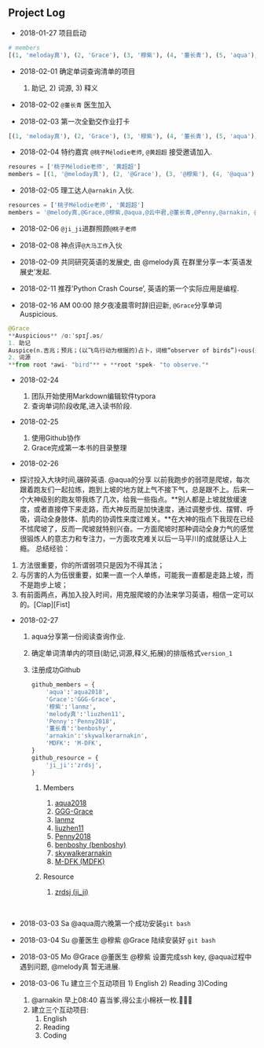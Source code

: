 

## Project Log

- 2018-01-27 项目启动
```python
# members
[(1, 'meloday真'), (2, 'Grace'), (3, '穆紫'), (4, '董长青'), (5, 'aqua'), (6, 'thunder'), (7, 'Penny'), (8, '云中君'), (9, 'DFK')]
```

- 2018-02-01 确定单词查询清单的项目
   1) 助记,  2) 词源, 3) 释义


- 2018-02-02 `@董长青` 医生加入


- 2018-02-03 第一次全勤交作业打卡
```python
[(1, 'meloday真'), (2, 'Grace'), (3, '穆紫'), (4, '董长青'), (5, 'aqua'), (6, 'thunder'), (7, 'Penny'), (8, 'DFK')]
```

- 2018-02-04 特约嘉宾 `@桃子Mélodie老师`, `@黄超超` 接受邀请加入.
```JavaScript
resoures = ['桃子Mélodie老师', '黄超超']
members = [(1, '@meloday真'), (2, '@Grace'), (3, '@穆紫'), (4, '@aqua'), (5, '@云中君'), (6, '@董长青'), (7, '@thunder'), (8, '@Penny'), (9, '@DFK')]
```

- 2018-02-05 理工达人`@arnakin` 入伙.
```python
resources = ['桃子Mélodie老师', '黄超超']
members = '@melody真,@Grace,@穆紫,@aqua,@云中君,@董长青,@Penny,@arnakin, @DFK'
```

- 2018-02-06 `@ji_ji`进群照顾`@桃子老师`

- 2018-02-08 神点评`@大马工作`入伙

- 2018-02-09 共同研究英语的发展史, 由 @melody真 在群里分享一本’英语发展史’发起.

- 2018-02-11 推荐’Python Crash Course’, 英语的第一个实际应用是编程.

- 2018-02-16 AM 00:00 除夕夜凌晨零时辞旧迎新, `@Grace`分享单词 Auspicious.

```python
@Grace	
**Auspicious** /ɑːˈspɪʃ.əs/ 
1. 助记
Auspice(n.吉兆；预兆；(以飞鸟行动为根据的)占卜，词根“observer of birds”)+ous(形容词后缀)
2. 词源
**from root *awi- "bird"** + **root *spek- "to observe."*
```

- 2018-02-24 
	1. 团队开始使用Markdown编辑软件typora
	2. 查询单词阶段收尾,进入读书阶段.


- 2018-02-25 
  1. 使用Github协作
  2. Grace完成第一本书的目录整理

-  2018-02-26
  - 探讨投入大块时间,碾碎英语.
   @aqua的分享
  以前我跑步的弱项是爬坡，每次跟着跑友们一起拉练，跑到上坡的地方就上气不接下气，总是跟不上。后来一个大神级别的跑友带我练了几次，给我一些指点。**别人都是上坡就放缓速度，或者直接停下来走路，而大神反而是加快速度，通过调整步伐、摆臂、呼吸，调动全身肢体、肌肉的协调性来度过难关。**在大神的指点下我现在已经不怵爬坡了，反而一爬坡就特别兴奋。一方面爬坡时那种调动全身力气的感觉很锻炼人的意志力和专注力，一方面攻克难关以后一马平川的成就感让人上瘾。
  总结经验：
  1. 方法很重要，你的所谓弱项只是因为不得其法；
  2. 与厉害的人为伍很重要，如果一直一个人单练，可能我一直都是走路上坡，而不是跑步上坡；
  3. 有前面两点，再加入投入时间，用克服爬坡的办法来学习英语，相信一定可以的。[Clap][Fist]


- 2018-02-27 
  1. aqua分享第一份阅读查询作业.
  2. 确定单词清单内的项目(助记,词源,释义,拓展)的排版格式`version_1`
  3. 注册成功Github
     ```python
     github_members = {
         'aqua':'aqua2018',
         'Grace':'GGG-Grace',
         '穆紫':'lanmz',
         'melody真':'liuzhen11',
         'Penny':'Penny2018',
         '董长青':'benboshy',
         'arnakin':'skywalkerarnakin',
         'MDFK': 'M-DFK',
     }
     github_resource = {
         'ji_ji':'zrdsj',
     }
     ```

     1. Members
        1. [aqua2018](https://github.com/aqua2018)
        2. [GGG-Grace](https://github.com/GGG-Grace)
        3. [lanmz](https://github.com/lanmz)
        4. [liuzhen11](https://github.com/liuzhen11)
        5. [Penny2018](https://github.com/Penny2018)
        6. [benboshy (benboshy)](https://github.com/benboshy)
        7. [skywalkerarnakin](https://github.com/skywalkerarnakin)
        8. [M-DFK (MDFK)](https://github.com/M-DFK)

     2. Resource
        1. [zrdsj (ji_ji)](https://github.com/zrdsj)

        ​

-  2018-03-03 Sa @aqua周六晚第一个成功安装`git bash`

-  2018-03-04 Su @董医生 @穆紫 @Grace 陆续安装好 `git bash`

-  2018-03-05 Mo @Grace @董医生 @穆紫 设置完成ssh key, @aqua过程中遇到问题, @melody真 暂无进展.

-  2018-03-06 Tu 建立三个互动项目 1) English 2) Reading 3)Coding

   1. @arnakin 早上08:40 喜当爹,得公主小棉袄一枚.🎉🎉🎉
   2. 建立三个互动项目:
      1. English
      2. Reading
      3. Coding
